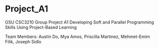 # Project_A1
GSU CSC3210 Group Project A1 Developing Soft and Parallel Programming Skills Using Project-Based Learning

Team Members: Austin Do, Mya Amos, Priscilla Martinez, Mehmet-Emim Filik, Joseph Sidlo

